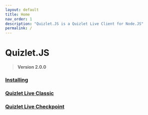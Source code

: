 ```yaml
---
layout: default
title: Home
nav_order: 1
description: "Quizlet.JS is a Quizlet Live Client for Node.JS"
permalink: /
---
```


# Quizlet.JS
> #### Version 2.0.0

### [Installing](/Installing)

### [Quizlet Live Classic](/Classic)
### [Quizlet Live Checkpoint](/Checkpoint)